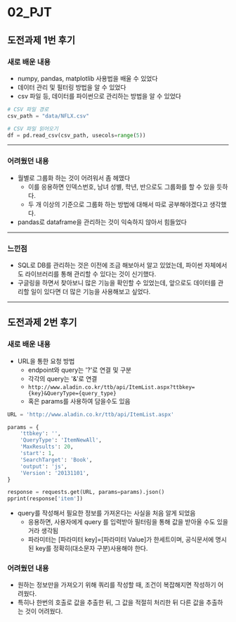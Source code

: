 # 02_PJT

## 도전과제 1번 후기

### 새로 배운 내용
- numpy, pandas, matplotlib 사용법을 배울 수 있었다
- 데이터 관리 및 필터링 방법을 알 수 있었다
- csv 파일 등, 데이터를 파이썬으로 관리하는 방법을 알 수 있었다

```python
# CSV 파일 경로
csv_path = "data/NFLX.csv"

# CSV 파일 읽어오기
df = pd.read_csv(csv_path, usecols=range(5))
```
---
### 어려웠던 내용
- 월별로 그룹화 하는 것이 어려워서 좀 헤맸다
  - 이를 응용하면 인덱스번호, 남녀 성별, 학년, 반으로도 그룹화를 할 수 있을 듯하다.
  - 두 개 이상의 기준으로 그룹화 하는 방법에 대해서 따로 공부해야겠다고 생각했다.
- pandas로 dataframe을 관리하는 것이 익숙하지 않아서 힘들었다

---
### 느낀점
- SQL로 DB를 관리하는 것은 이전에 조금 해보아서 알고 있었는데, 파이썬 자체에서도 라이브러리를 통해 관리할 수 있다는 것이 신기했다.
- 구글링을 하면서 찾아보니 많은 기능을 확인할 수 있었는데, 앞으로도 데이터를 관리할 일이 있다면 더 많은 기능을 사용해보고 싶었다.

---
## 도전과제 2번 후기

### 새로 배운 내용
- URL을 통한 요청 방법
  - endpoint와 query는 '?'로 연결 및 구분
  - 각각의 query는 '&'로 연결
  - `http://www.aladin.co.kr/ttb/api/ItemList.aspx?ttbkey={key}&QueryType={query_type}`
  - 혹은 params를 사용하여 담을수도 있음
```python
URL = 'http://www.aladin.co.kr/ttb/api/ItemList.aspx'

params = {
    'ttbkey': '',
    'QueryType': 'ItemNewAll',
    'MaxResults': 20,
    'start': 1,
    'SearchTarget': 'Book',
    'output': 'js',
    'Version': '20131101',
}

response = requests.get(URL, params=params).json()
pprint(response['item'])
```
- query를 작성해서 필요한 정보를 가져온다는 사실을 처음 알게 되었음
  - 응용하면, 사용자에게 query 를 입력받아 필터링을 통해 값을 받아올 수도 있을거라 생각됨
  - 파라미터는 [파라미터 key]=[파라미터 Value]가 한세트이며, 공식문서에 명시된 key를 정확히(대소문자 구분)사용해야 한다.


### 어려웠던 내용
- 원하는 정보만을 가져오기 위해 쿼리를 작성할 때, 조건이 복잡해지면 작성하기 어려웠다.
- 특히나 한번의 호출로 값을 추출한 뒤, 그 값을 적절히 처리한 뒤 다른 값을 추출하는 것이 어려웠다.
